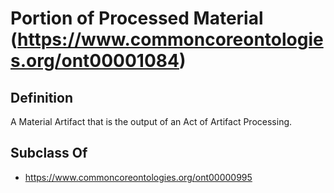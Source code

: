 # Portion of Processed Material (https://www.commoncoreontologies.org/ont00001084)

## Definition
A Material Artifact that is the output of an Act of Artifact Processing.

## Subclass Of
- https://www.commoncoreontologies.org/ont00000995

